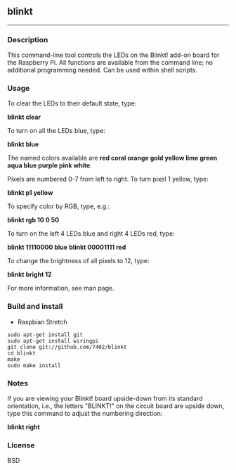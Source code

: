 ## blinkt

---

### Description

This command-line tool controls the LEDs on the Blinkt! add-on board for the Raspberry Pi. All functions are available
from the command line; no additional programming needed. Can be used within shell scripts.

### Usage

To clear the LEDs to their default state, type:

**blinkt clear**

To turn on all the LEDs blue, type:

**blinkt blue**

The named colors available are **red coral orange gold yellow lime green aqua blue purple pink white**.

Pixels are numbered 0-7 from left to right. To turn pixel 1 yellow, type:

**blinkt p1 yellow**

To specify color by RGB, type, e.g.:

**blinkt rgb 10 0 50**

To turn on the left 4 LEDs blue and right 4 LEDs red, type:

**blinkt 11110000 blue**
**blinkt 00001111 red**

To change the brightness of all pixels to 12, type:

**blinkt bright 12**

For more information, see man page.

### Build and install

* Raspbian Stretch

```
sudo apt-get install git
sudo apt-get install wiringpi
git clone git://github.com/7402/blinkt
cd blinkt
make
sudo make install
```

### Notes

If you are viewing your Blinkt! board upside-down from its standard orientation, i.e., the letters "BLINKT!" on the circuit board are upside down, type this command to adjust the numbering direction:

**blinkt right**

### License

BSD
